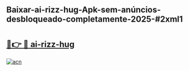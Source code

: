 ## Baixar-ai-rizz-hug-Apk-sem-anúncios-desbloqueado-completamente-2025-#2xml1

# <h2><a href="https://ainizakaria.my?title=ai-rizz-hug&ref=20M">🔗👉 🔴 ai-rizz-hug</a></h2>

[![acn](https://github.com/user-attachments/assets/0f9c940e-d8b0-45ae-aac7-cd30a18b3e1c)](https://ainizakaria.my?title=ai-rizz-hug&ref=20M)

